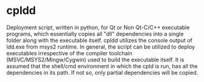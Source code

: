# cpldd
Deployment script, written in python,  for Qt or Non Qt-C/C++ executable programs, which essentially copies all "dll" dependencies into a single folder along with the executable itself. cpldd utilizes the console output of ldd.exe from msys2 runtime. In general, the script can be utilized to deploy executables irrespective of the compiler toolchain (MSVC/MSYS2/Mingw/Cygwin) used to build the executable itself. It is assumed that the shell/cmd environment in which the cpld is run, has all the dependencies in its path. If not so, only partial dependencies will be copied.

